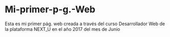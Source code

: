 # Mi-primer-p-g.-Web
Esta es mi primer pág. web creada a través del curso Desarrollador Web de la plataforma NEXT_U en el año 2017 del mes de Junio
